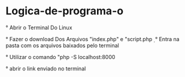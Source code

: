 # Logica-de-programa-o
° Abrir o Terminal Do Linux

° Fazer o download Dos Arquivos "index.php" e "script.php
̣
° Entra na pasta com os arquivos baixados pelo terminal

° Utilizar o comando "php -S localhost:8000

° abrir o link enviado no terminal
